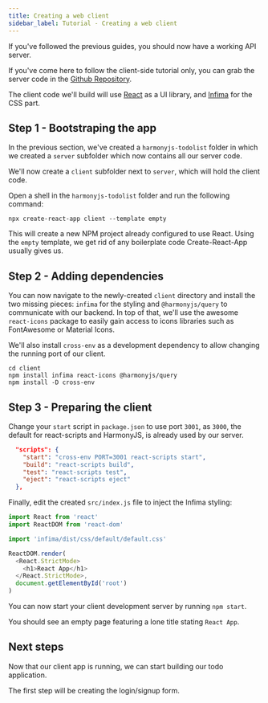 ```yaml
---
title: Creating a web client
sidebar_label: Tutorial - Creating a web client
---
```


If you've followed the previous guides, you should now have a working API server.

If you've come here to follow the client-side tutorial only, you can grab the server code
in the [Github Repository]().

The client code we'll build will use [React](https://reactjs.org/) as a UI library,
and [Infima](https://facebookincubator.github.io/infima/docs/getting-started/introduction)
for the CSS part. 

## Step 1 - Bootstraping the app

In the previous section, we've created a `harmonyjs-todolist` folder in which we created
a `server` subfolder which now contains all our server code.

We'll now create a `client` subfolder next to `server`, which will hold the client code.

Open a shell in the `harmonyjs-todolist` folder and run the following command:

```shell script
npx create-react-app client --template empty
```

This will create a new NPM project already configured to use React. Using the `empty` 
template, we get rid of any boilerplate code Create-React-App usually gives us.

## Step 2 - Adding dependencies

You can now navigate to the newly-created `client` directory and install the two missing
pieces: `infima` for the styling and `@harmonyjs/query` to communicate with our backend. 
In top of that, we'll use the awesome `react-icons` package to easily gain access to icons
libraries such as FontAwesome or Material Icons.

We'll also install `cross-env` as a development dependency to allow changing the running
port of our client.

```shell script
cd client
npm install infima react-icons @harmonyjs/query
npm install -D cross-env
```

## Step 3 - Preparing the client

Change your `start` script in `package.json` to use port `3001`, as `3000`, the default for
react-scripts and HarmonyJS, is already used by our server.

```json {2}
  "scripts": {
    "start": "cross-env PORT=3001 react-scripts start",
    "build": "react-scripts build",
    "test": "react-scripts test",
    "eject": "react-scripts eject"
  },
```

Finally, edit the created `src/index.js` file to inject the Infima styling:

```js {4}
import React from 'react'
import ReactDOM from 'react-dom'

import 'infima/dist/css/default/default.css'

ReactDOM.render(
  <React.StrictMode>
    <h1>React App</h1>
  </React.StrictMode>,
  document.getElementById('root')
)
```

You can now start your client development server by running `npm start`.

You should see an empty page featuring a lone title stating `React App`.

## Next steps

Now that our client app is running, we can start building our todo application.

The first step will be creating the login/signup form.
